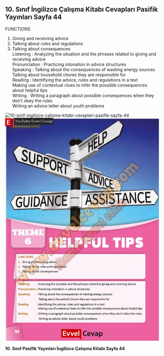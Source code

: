 ## 10. Sınıf İngilizce Çalışma Kitabı Cevapları Pasifik Yayınları Sayfa 44

FUNCTIONS  
 1. Giving and receiving advice  
 2. Talking about rules and regulations  
 3. Talking about consequences  
 Listening : Analyzing the situation and the phrases related to giving and receiving advice  
 Pronunciation : Practicing intonation in advice structures  
 Speaking : Talking about the consequences of wasting energy sources  
 Talking about household chores they are responsible for  
 Reading : Identifying the advice, rules and regulations in a text  
 Making use of contextual clues to infer the possible consequences about helpful tips  
 Writing : Writing a paragraph about possible consequences when they don’t obey the rules  
 Writing an advice letter about youth problems

![10-sinif-ingilizce-calisma-kitabi-cevaplari-pasifik-sayfa-44]()![10-sinif-ingilizce-calisma-kitabi-cevaplari-pasifik-sayfa-44](./image1.webp)

**10. Sınıf Pasifik Yayınları İngilizce Çalışma Kitabı Sayfa 44**